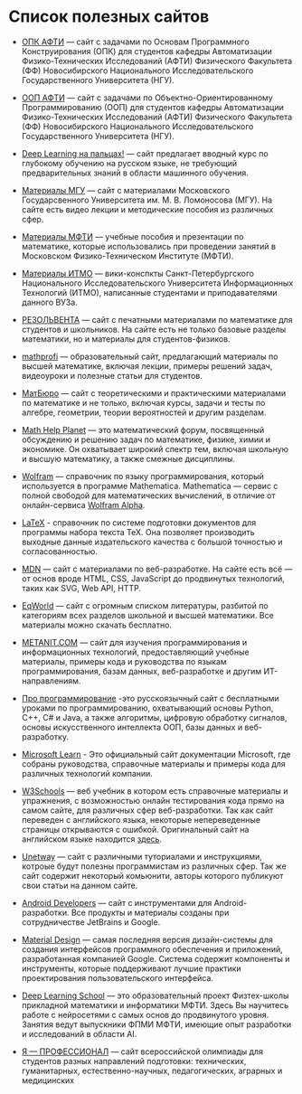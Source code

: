 # Список полезных сайтов

* [ОПК АФТИ](https://opk.afti.ru/) — cайт с задачами по Основам Программного Конструирования (ОПК)
  для студентов кафедры Автоматизации Физико-Технических Исследований (АФТИ) Физического Факультета
  (ФФ) Новосибирского Национального Исследовательского Государственного Университета (НГУ).

* [ООП АФТИ](https://oop.afti.ru/) — cайт с задачами по Объектно-Ориентированному Программированию
  (ООП) для студентов кафедры Автоматизации Физико-Технических Исследований (АФТИ) Физического
  Факультета (ФФ) Новосибирского Национального Исследовательского Государственного Университета
  (НГУ).

* [Deep Learning на пальцах!](https://dlcourse.ai/) — сайт предлагает вводный курс по глубокому
  обучению на русском языке, не требующий предварительных знаний в области машинного обучения.

* [Материалы МГУ](https://teach-in.ru/) — сайт с материалами Московского Государсвенного Университета
  им. М. В. Ломоносова (МГУ). На сайте есть видео лекции и методические пособия из различных сфер.

* [Материалы МФТИ](https://old.mipt.ru/) — учебные пособия и презентации по математике, которые
  использовались при проведении занятий в Московском Физико-Техническом Институте (МФТИ).

* [Материалы ИТМО](https://neerc.ifmo.ru/wiki/) — вики-конспкты Санкт-Петербургского Национального
  Исследовательского Университета Информационных Технологий (ИТМО), написанные студентами и
  приподавателями данного ВУЗа.

* [РЕЗОЛЬВЕНТА](https://resolventa.ru/) — сайт с печатными материалами по математике для студентов и
  школьников. На сайте есть не только базовые разделы математики, но и материалы для студентов-физиков.

* [mathprofi](http://mathprofi.ru/) — образовательный сайт, предлагающий материалы по высшей математике,
  включая лекции, примеры решений задач, видеоуроки и полезные статьи для студентов.

* [МатБюро](https://www.matburo.ru/) — сайт с теоретическими и практическими материалами по математике
  и не только, включая курсы, задачи и тесты по алгебре, геометрии, теории вероятностей и другим
  разделам.

* [Math Help Planet](https://mathhelpplanet.com/) — это математический форум, посвященный обсуждению
  и решению задач по математике, физике, химии и экономике. Он охватывает широкий спектр тем, включая
  школьную и высшую математику, а также смежные дисциплины.

* [Wolfram](https://www.wolfram.com/language/fast-introduction-for-math-students/ru/) — справочник по
  языку программирования, который используется в программе Mathematica. Mathematica — сервис с полной
  свободой для математических вычислений, в отличие от онлайн-сервиса <a href="https://www.wolframalpha.com/">Wolfram Alpha</a>.

* [LaTeX](https://ru.overleaf.com/learn) - справочник по системе подготовки документов для программы
  набора текста TeX. Она позволяет производить выходные данные издательского качества с большой
  точностью и согласованностью.

* [MDN](https://developer.mozilla.org/) — сайт с материалами по веб-разработке. На сайте есть всё — от
  основ вроде HTML, CSS, JavaScript до продвинутых технологий, таких как SVG, Web API, HTTP.

* [EqWorld](https://eqworld.ipmnet.ru/) — сайт с огромным списком литературы, разбитой по категориям
  всех разделов школьной и высшей математики. Все материалы можно скачать бесплатно.

* [METANIT.COM](https://metanit.com/) — сайт для изучения программирования и информационных технологий,
  предоставляющий учебные материалы, примеры кода и руководства по языкам программирования, базам
  данных, веб-разработке и другим ИТ-направлениям.

* [Про программирование](https://proproprogs.ru/) -это русскоязычный сайт с бесплатными уроками по
  программированию, охватывающий основы Python, C++, C# и Java, а также алгоритмы, цифровую обработку
  сигналов, основы искусственного интеллекта ООП, базы данных и веб-разработку.

* [Microsoft Learn](https://learn.microsoft.com/) - Это официальный сайт документации Microsoft, где
  собраны руководства, справочные материалы и примеры кода для различных технологий компании.

* [W3Schools](https://www.schoolsw3.com/) — веб учебник в котором есть справочные материалы и упражнения,
  с возможностью онлайн тестирования кода прямо на самом сайте, для различных сфер веб-разработки. Так
  как сайт переведен с английского языка, некоторые непереведенные страницы открываются с ошибкой.
  Оригинальный сайт на английском языке находится [здесь](https://www.w3schools.com/).

* [Unetway](https://unetway.com/) — сайт с различными туториалами и инструкциями, котроые будут полезны
  программистам из различных сфер. Так же сайт содержит некоторый комьюнити, авторы которого публикуют
  свои статьи на данном сайте.

* [Android Developers](https://developer.android.com/) — сайт с инструментами для Android-разработки.
  Все продукты и материалы созданы при сотрудничестве JetBrains и Google.

* [Material Design](https://m3.material.io/) — самая последняя версия дизайн-системы для создания
  интерфейсов программного обеспечения и приложений, разработанная компанией Google. Система содержит
  компоненты и инструменты, которые поддерживают лучшие практики проектирования пользовательского
  интерфейса.

* [Deep Learning School](https://dls.samcs.ru/) — это образовательный проект Физтех-школы прикладной
  математики и информатики МФТИ. Здесь Вы научитесь работе с нейросетями с самых основ до продвинутого
  уровня. Занятия ведут выпускники ФПМИ МФТИ, имеющие опыт разработки и исследований в области AI.

* [Я — ПРОФЕССИОНАЛ](https://yandex.ru/profi/) — сайт всероссийской олимпиады для студентов разных
  направлений подготовки: технических, гуманитарных, естественно-научных, педагогических, аграрных и
  медицинских
